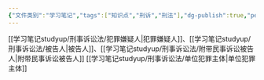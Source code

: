 ```yaml
---
{"文件类别":"学习笔记","tags":["知识点","刑诉","刑法"],"dg-publish":true,"permalink":"/学习笔记studyup/刑事诉讼法/被追诉者/","dgPassFrontmatter":true,"created":"2024-10-21T20:58:07.975+08:00","updated":"2024-11-02T10:48:45.034+08:00"}
---
```


 [[学习笔记studyup/刑事诉讼法/犯罪嫌疑人\|犯罪嫌疑人]]、[[学习笔记studyup/刑事诉讼法/被告人\|被告人]]、[[学习笔记studyup/刑事诉讼法/附带民事诉讼被告人\|附带民事诉讼被告人]]  [[学习笔记studyup/刑事诉讼法/单位犯罪主体\|单位犯罪主体]]